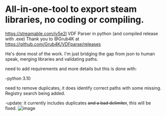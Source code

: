 # All-in-one-tool to export steam libraries, no coding or compiling. 
 

https://streamable.com/jv5e2l
VDF Parser in python (and compiled release with .exe) 
Thank you to @Grub4K at https://github.com/Grub4K/VDFparse/releases

He's done most of the work. I'm just bridging the gap from json to human speak, merging libraries and validating paths. 

need to add requirements and more details but this is done with: 

-python 3.10 

need to remove duplicates, it does identify correct paths with some missing. Registry search being added.

-update: it currently includes duplicates ~~and a bad delimiter~~, this will be fixed. 
![image](https://user-images.githubusercontent.com/98753696/210921205-e4ccffc0-4df7-40a4-906f-fd43ec175487.png)

